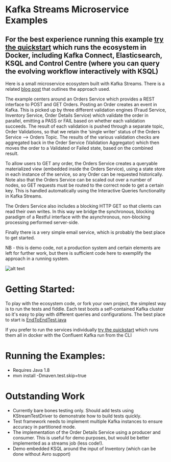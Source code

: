 # Kafka Streams Microservice Examples

**For the best experience running this example [try the quickstart](https://github.com/confluentinc/quickstart-demos/blob/5.0.0-post/microservices-orders/README.md) which runs the ecosystem in Docker, including Kafka Connect, Elasticsearch, KSQL and Control Centre (where you can query the evolving workflow interactively with KSQL)**
---

Here is a small microservice ecosystem built with Kafka Streams. There is a related [blog post](https://www.confluent.io/blog/building-a-microservices-ecosystem-with-kafka-streams-and-ksql/) that outlines the approach used.  

The example centers around an Orders Service which provides a REST interface to POST and GET Orders. Posting an Order creates an event in Kafka. This is picked up by three different validation engines (Fraud Service, Inventory Service, Order Details Service) which validate the order in parallel, emitting a PASS or FAIL based on whether each validation succeeds. The result of each validation is pushed through a separate topic, Order Validations, so that we retain the ‘single writer’ status of the Orders Service —> Orders Topic. The results of the various validation checks are aggregated back in the Order Service (Validation Aggregator) which then moves the order to a Validated or Failed state, based on the combined result. 

To allow users to GET any order, the Orders Service creates a queryable materialized view (embedded inside the Orders Service), using a state store in each instance of the service, so any Order can be requested historically. Note also that the Orders Service can be scaled out over a number of nodes, so GET requests must be routed to the correct node to get a certain key. This is handled automatically using the Interactive Queries functionality in Kafka Streams. 

The Orders Service also includes a blocking HTTP GET so that clients can read their own writes. In this way we bridge the synchronous, blocking paradigm of a Restful interface with the asynchronous, non-blocking processing performed server-side.

Finally there is a very simple email service, which is probably the best place to get started.

NB - this is demo code, not a production system and certain elements are left for further work, but there is sufficient code here to exemplify the approach in a running system. 

![alt text](https://www.confluent.io/wp-content/uploads/Screenshot-2017-11-09-12.34.26.png "System Diagram")

# Getting Started:
To play with the ecosystem code, or fork your own project, the simplest way is to run the tests and fiddle. Each test boots a self-contained Kafka cluster so it's easy to play with different queries and configurations. 
The best place to start is [EndToEndTest.java](https://github.com/confluentinc/kafka-streams-examples/blob/3.3.1-post/src/test/java/io/confluent/examples/streams/microservices/EndToEndTest.java)

If you prefer to run the services individually [try the quickstart](https://github.com/confluentinc/quickstart-demos/blob/5.0.0-post/microservices-orders/README.md)  which runs them all in docker with the Confluent Kafka run from the CLI

# Running the Examples:
* Requires Java 1.8
* mvn install -Dmaven.test.skip=true

# Outstanding Work
- Currently bare bones testing only. Should add tests using KStreamTestDriver to demonstrate how to build tests quickly. 
- Test framework needs to implement multiple Kafka instances to ensure accuracy in partitioned mode. 
- The implementation of the Order Details Service using a producer and consumer. This is useful for demo purposes, but would be better implemented as a streams job (less code!). 
- Demo embedded KSQL around the input of Inventory (which can be done without Avro support)
